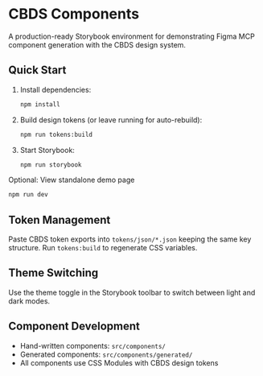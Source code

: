 # CBDS Components

A production-ready Storybook environment for demonstrating Figma MCP component generation with the CBDS design system.

## Quick Start

1. Install dependencies:
   ```bash
   npm install
   ```

2. Build design tokens (or leave running for auto-rebuild):
   ```bash
   npm run tokens:build
   ```

3. Start Storybook:
   ```bash
   npm run storybook
   ```

Optional: View standalone demo page
```bash
npm run dev
```

## Token Management

Paste CBDS token exports into `tokens/json/*.json` keeping the same key structure. 
Run `tokens:build` to regenerate CSS variables.

## Theme Switching

Use the theme toggle in the Storybook toolbar to switch between light and dark modes.

## Component Development

- Hand-written components: `src/components/`
- Generated components: `src/components/generated/`
- All components use CSS Modules with CBDS design tokens

